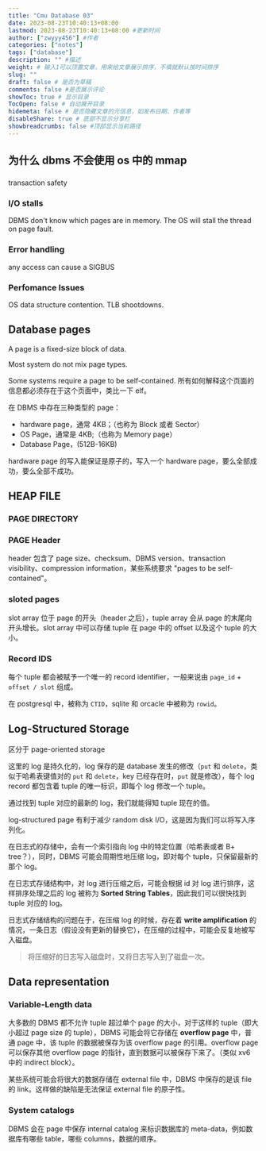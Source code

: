 ```yaml
---
title: "Cmu Database 03"
date: 2023-08-23T10:40:13+08:00
lastmod: 2023-08-23T10:40:13+08:00 #更新时间
author: ["zwyyy456"] #作者
categories: ["notes"]
tags: ["database"]
description: "" #描述
weight: # 输入1可以顶置文章，用来给文章展示排序，不填就默认按时间排序
slug: ""
draft: false # 是否为草稿
comments: false #是否展示评论
showToc: true # 显示目录
TocOpen: false # 自动展开目录
hidemeta: false # 是否隐藏文章的元信息，如发布日期、作者等
disableShare: true # 底部不显示分享栏
showbreadcrumbs: false #顶部显示当前路径
---
```


## 为什么 dbms 不会使用 os 中的 mmap

###

transaction safety

### I/O stalls

DBMS don't know which pages are in memory. The OS will stall the thread on page fault.

### Error handling

any access can cause a SIGBUS

### Perfomance Issues

OS data structure contention. TLB shootdowns.

## Database pages

A page is a fixed-size block of data.

Most system do not mix page types.

Some systems require a page to be self-contained. 所有如何解释这个页面的信息都必须存在于这个页面中，类比一下 elf。

在 DBMS 中存在三种类型的 page：
- hardware page，通常 4KB；（也称为 Block 或者 Sector）
- OS Page，通常是 4KB;（也称为 Memory page）
- Database Page，(512B-16KB)

hardware page 的写入能保证是原子的，写入一个 hardware page，要么全部成功，要么全部不成功。

## HEAP FILE

### PAGE DIRECTORY

### PAGE Header

header 包含了 page size、checksum、DBMS version、transaction visibility、compression information，某些系统要求 "pages to be self-contained"。

### sloted pages

slot array 位于 page 的开头（header 之后），tuple array 会从 page 的末尾向开头增长。slot array 中可以存储 tuple 在 page 中的 offset 以及这个 tuple 的大小。

### Record IDS

每个 tuple 都会被赋予一个唯一的 record identifier，一般来说由 `page_id` + `offset / slot` 组成。

在 postgresql 中，被称为 `CTID`，sqlite 和 orcacle 中被称为 `rowid`。


## Log-Structured Storage

区分于 page-oriented storage

这里的 log 是持久化的，log 保存的是 database 发生的修改（`put` 和 `delete`，类似于哈希表键值对的 `put` 和 `delete`，key 已经存在时，`put` 就是修改），每个 log record 都包含着 tuple 的唯一标识，即每个 log 修改一个 tuple。

通过找到 tuple 对应的最新的 log，我们就能得知 tuple 现在的值。

log-structured page 有利于减少 random disk I/O，这是因为我们可以将写入序列化。

在日志式的存储中，会有一个索引指向 log 中的特定位置（哈希表或者 B+ tree？），同时，DBMS 可能会周期性地压缩 log，即对每个 tuple，只保留最新的那个 log。

在日志式存储结构中，对 log 进行压缩之后，可能会根据 id 对 log 进行排序，这样排序处理之后的 log 被称为 **Sorted String Tables**，因此我们可以很快找到 tuple 对应的 log。

日志式存储结构的问题在于，在压缩 log 的时候，存在着 **write amplification** 的情况，一条日志（假设没有更新的替换它），在压缩的过程中，可能会反复地被写入磁盘。

> 将压缩好的日志写入磁盘时，又将日志写入到了磁盘一次。

## Data representation

### Variable-Length data

大多数的 DBMS 都不允许 tuple 超过单个 page 的大小，对于这样的 tuple（即大小超过 page size 的 tuple），DBMS 可能会将它存储在 **overflow page** 中，普通 page 中，该 tuple 的数据被保存为该 overflow page 的引用。overflow page 可以保存其他 overflow page 的指针，直到数据可以被保存下来了。（类似 xv6 中的 indirect block）。

某些系统可能会将很大的数据存储在 external file 中，DBMS 中保存的是该 file 的 link。这样做的缺陷是无法保证 external file 的原子性。

### System catalogs

DBMS 会在 page 中保存 internal catalog 来标识数据库的 meta-data，例如数据库有哪些 table，哪些 columns，数据的顺序。





